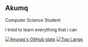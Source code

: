 

<!--
**akumq/akumq** is a ✨ _special_ ✨ repository because its `README.md` (this file) appears on your GitHub profile.

-->
## Akumq

Computer Science Student 

I tried to learn everything that i can

[![Anurag's GitHub stats](https://github-readme-stats.vercel.app/api?username=akumq&show_icons=true&theme=gruvbox)](https://github.com/anuraghazra/github-readme-stats)
[![Top Langs](https://github-readme-stats.vercel.app/api/top-langs/?username=akumq&langs_count=8)](https://github.com/anuraghazra/github-readme-stats)
